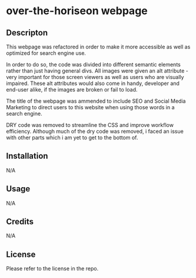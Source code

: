 # over-the-horiseon webpage

## Descripton
This webpage was refactored in order to make it more accessible as well as optimized for search engine use. 

In order to do so, the code was divided into different semantic elements rather than just having general divs. All images were given an alt attribute - very important for those screen viewers as well as users who are visually impaired. These alt attributes would also come in handy, developer and end-user alike, if the images are broken or fail to load. 

The title of the webpage was ammended to include SEO and Social Media Marketing to direct users to this website when using those words in a search engine.

DRY code was removed to streamline the CSS and improve workflow efficiency. Although much of the dry code was removed, i faced an issue with other parts which i am yet to get to the bottom of. 



## Installation
N/A

## Usage
N/A

## Credits
N/A

## License
Please refer to the license in the repo.